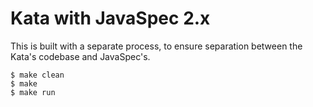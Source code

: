 # Kata with JavaSpec 2.x

This is built with a separate process, to ensure separation between the Kata's codebase and
JavaSpec's.

```
$ make clean
$ make
$ make run
```
